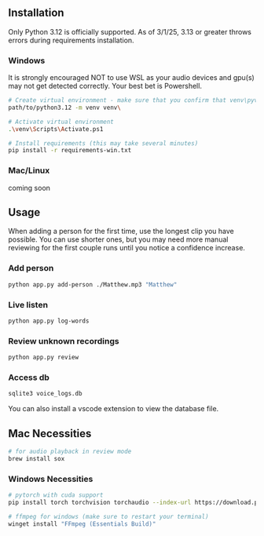## Installation
Only Python 3.12 is officially supported. As of 3/1/25, 3.13 or greater throws errors during requirements installation.

### Windows
It is strongly encouraged NOT to use WSL as your audio devices and gpu(s) may not get detected correctly. Your best bet is Powershell.
```sh
# Create virtual environment - make sure that you confirm that venv\pyvenv.cfg is using the correct version!
path/to/python3.12 -m venv venv\ 

# Activate virtual environment
.\venv\Scripts\Activate.ps1

# Install requirements (this may take several minutes)
pip install -r requirements-win.txt
```

### Mac/Linux
coming soon


## Usage
When adding a person for the first time, use the longest clip you have possible. You can use shorter ones, but you may need more manual reviewing for the first couple runs until you notice a confidence increase.

### Add person
```sh
python app.py add-person ./Matthew.mp3 "Matthew"
```

### Live listen
```sh
python app.py log-words
```

### Review unknown recordings
```sh
python app.py review
```

### Access db
```sh
sqlite3 voice_logs.db
```
You can also install a vscode extension to view the database file. 



## Mac Necessities
```sh
# for audio playback in review mode
brew install sox 
```


### Windows Necessities
```sh
# pytorch with cuda support
pip install torch torchvision torchaudio --index-url https://download.pytorch.org/whl/cu118 

# ffmpeg for windows (make sure to restart your terminal)
winget install "FFmpeg (Essentials Build)" 
```
